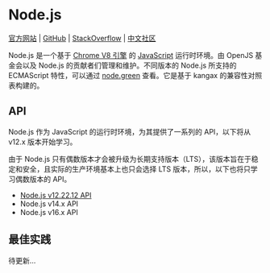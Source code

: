 # Node.js

[官方网站](https://nodejs.org) | [GitHub](https://github.com/nodejs) | [StackOverflow](https://stackoverflow.com/questions/tagged/node.js) | [中文社区](https://cnodejs.org)

Node.js 是一个基于 [Chrome V8 引擎](https://v8.dev) 的 [JavaScript](../JavaScript) 运行时环境。由 OpenJS 基金会以及 Node.js 的贡献者们管理和维护。不同版本的 Node.js 所支持的 ECMAScript 特性，可以通过 [node.green](https://node.green) 查看。它是基于 kangax 的兼容性对照表构建的。

## API

Node.js 作为 JavaScript 的运行时环境，为其提供了一系列的 API，以下将从 v12.x 版本开始学习。

由于 Node.js 只有偶数版本才会被升级为长期支持版本（LTS），该版本旨在于稳定和安全，且实际的生产环境基本上也只会选择 LTS 版本，所以，以下也将只学习偶数版本的 API。

- [Node.js v12.22.12 API](./Node.js-v12.22.12-API/)
- Node.js v14.x API
- Node.js v16.x API

## 最佳实践

待更新…

<!-- https://nodejs.org/zh-cn/docs/guides -->
